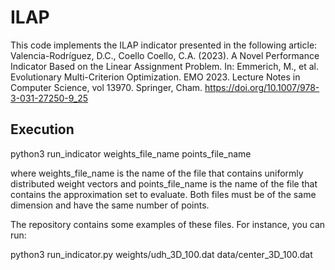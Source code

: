 # ILAP

This code implements the ILAP indicator presented in the following article:
Valencia-Rodríguez, D.C., Coello Coello, C.A. (2023). A Novel Performance Indicator Based on the Linear Assignment 
Problem. In: Emmerich, M., et al. Evolutionary Multi-Criterion Optimization. EMO 2023. Lecture Notes in Computer 
Science, vol 13970. Springer, Cham. https://doi.org/10.1007/978-3-031-27250-9_25

## Execution 
python3 run_indicator weights_file_name points_file_name

where weights_file_name is the name of the file that contains uniformly distributed weight vectors 
and points_file_name is the name of the file that contains the approximation set to evaluate.
Both files must be of the same dimension and have the same number of points. 

The repository contains some examples of these files. 
For instance, you can run:

python3 run_indicator.py weights/udh_3D_100.dat data/center_3D_100.dat

